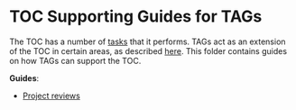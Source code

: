 # TOC Supporting Guides for TAGs

The TOC has a number of [tasks](https://github.com/cncf/toc/tree/main/process) that it performs. TAGs act as an extension of the TOC in certain areas, as described [here](https://github.com/cncf/toc/blob/main/tags/cncf-tags.md).
This folder contains guides on how TAGs can support the TOC.

**Guides**:
- [Project reviews](project-reviews.md)
